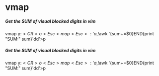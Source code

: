 # vmap

##### Get the SUM of visual blocked digits in vim

   vmap  <c-a> y:$<CR>o<Esc>map<Esc>:'a,$!awk '{sum+=$0}END{print "SUM:" sum}'<CR>dd'>p

##### Get the SUM of visual blocked digits in vim

   vmap  <c-a> y:$<CR>o<Esc>map<Esc>:'a,$!awk '{sum+=$0}END{print "SUM:" sum}'<CR>dd'>p
